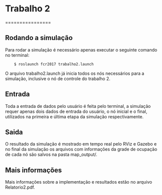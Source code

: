 # Trabalho 2
================

Rodando a simulação
-------
Para rodar a simulação é necessário apenas executar o seguinte comando no terminal:
```shell
    $ roslaunch fcr2017 trabalho2.launch
```
O arquivo trabalho2.launch já inicia todos os nós necessários para a simulação, inclusive o nó de controle do trabalho 2.


Entrada
-------
Toda a entrada de dados pelo usuário é feita pelo terminal, a simulação requer apenas dois dados de entrada do usuário, o nó inicial e o final, utilizados na primeira e última etapa da simulação respectivamente.


Saida
-----
O resultado da simulação é mostrado em tempo real pelo RViz e Gazebo e no final da simulação os arquivos com informações da grade de ocupação de cada nó são salvos na pasta map_output/.


Mais informações
------
Mais informações sobre a implementação e resultados estão no arquivo Relatorio2.pdf.
